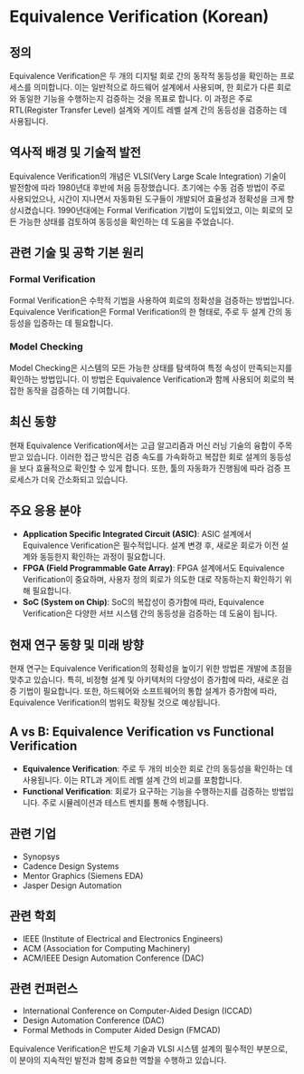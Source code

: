 # Equivalence Verification (Korean)

## 정의

Equivalence Verification은 두 개의 디지털 회로 간의 동작적 동등성을 확인하는 프로세스를 의미합니다. 이는 일반적으로 하드웨어 설계에서 사용되며, 한 회로가 다른 회로와 동일한 기능을 수행하는지 검증하는 것을 목표로 합니다. 이 과정은 주로 RTL(Register Transfer Level) 설계와 게이트 레벨 설계 간의 동등성을 검증하는 데 사용됩니다.

## 역사적 배경 및 기술적 발전

Equivalence Verification의 개념은 VLSI(Very Large Scale Integration) 기술이 발전함에 따라 1980년대 후반에 처음 등장했습니다. 초기에는 수동 검증 방법이 주로 사용되었으나, 시간이 지나면서 자동화된 도구들이 개발되어 효율성과 정확성을 크게 향상시켰습니다. 1990년대에는 Formal Verification 기법이 도입되었고, 이는 회로의 모든 가능한 상태를 검토하여 동등성을 확인하는 데 도움을 주었습니다.

## 관련 기술 및 공학 기본 원리

### Formal Verification

Formal Verification은 수학적 기법을 사용하여 회로의 정확성을 검증하는 방법입니다. Equivalence Verification은 Formal Verification의 한 형태로, 주로 두 설계 간의 동등성을 입증하는 데 필요합니다.

### Model Checking

Model Checking은 시스템의 모든 가능한 상태를 탐색하여 특정 속성이 만족되는지를 확인하는 방법입니다. 이 방법은 Equivalence Verification과 함께 사용되어 회로의 복잡한 동작을 검증하는 데 기여합니다.

## 최신 동향

현재 Equivalence Verification에서는 고급 알고리즘과 머신 러닝 기술의 융합이 주목받고 있습니다. 이러한 접근 방식은 검증 속도를 가속화하고 복잡한 회로 설계의 동등성을 보다 효율적으로 확인할 수 있게 합니다. 또한, 툴의 자동화가 진행됨에 따라 검증 프로세스가 더욱 간소화되고 있습니다.

## 주요 응용 분야

- **Application Specific Integrated Circuit (ASIC)**: ASIC 설계에서 Equivalence Verification은 필수적입니다. 설계 변경 후, 새로운 회로가 이전 설계와 동등한지 확인하는 과정이 필요합니다.
- **FPGA (Field Programmable Gate Array)**: FPGA 설계에서도 Equivalence Verification이 중요하며, 사용자 정의 회로가 의도한 대로 작동하는지 확인하기 위해 필요합니다.
- **SoC (System on Chip)**: SoC의 복잡성이 증가함에 따라, Equivalence Verification은 다양한 서브 시스템 간의 동등성을 검증하는 데 도움이 됩니다.

## 현재 연구 동향 및 미래 방향

현재 연구는 Equivalence Verification의 정확성을 높이기 위한 방법론 개발에 초점을 맞추고 있습니다. 특히, 비정형 설계 및 아키텍처의 다양성이 증가함에 따라, 새로운 검증 기법이 필요합니다. 또한, 하드웨어와 소프트웨어의 통합 설계가 증가함에 따라, Equivalence Verification의 범위도 확장될 것으로 예상됩니다.

## A vs B: Equivalence Verification vs Functional Verification

- **Equivalence Verification**: 주로 두 개의 비슷한 회로 간의 동등성을 확인하는 데 사용됩니다. 이는 RTL과 게이트 레벨 설계 간의 비교를 포함합니다.
- **Functional Verification**: 회로가 요구하는 기능을 수행하는지를 검증하는 방법입니다. 주로 시뮬레이션과 테스트 벤치를 통해 수행됩니다.

## 관련 기업

- Synopsys
- Cadence Design Systems
- Mentor Graphics (Siemens EDA)
- Jasper Design Automation

## 관련 학회

- IEEE (Institute of Electrical and Electronics Engineers)
- ACM (Association for Computing Machinery)
- ACM/IEEE Design Automation Conference (DAC)

## 관련 컨퍼런스

- International Conference on Computer-Aided Design (ICCAD)
- Design Automation Conference (DAC)
- Formal Methods in Computer Aided Design (FMCAD)

Equivalence Verification은 반도체 기술과 VLSI 시스템 설계의 필수적인 부분으로, 이 분야의 지속적인 발전과 함께 중요한 역할을 수행하고 있습니다.